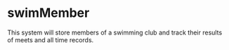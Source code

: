 # swimMember
This system will store members of a swimming club and track their results of meets and all time records.

